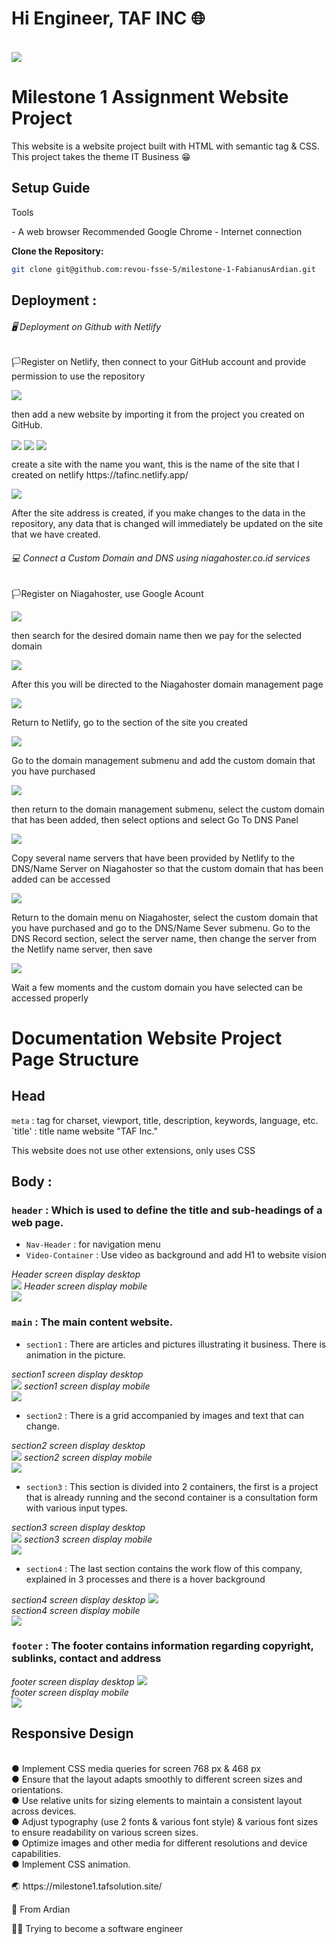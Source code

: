 # Hi Engineer, TAF INC 🌐

<br>
<img align="center" src="Assets/img/world.gif">

# Milestone 1 Assignment Website Project

<p>This website is a website project built with HTML with semantic tag & CSS. This project takes the theme IT Business 😁</p>

## Setup Guide
<p>Tools</p>
- A web browser Recommended Google Chrome
- Internet connection

**Clone the Repository:**

   ```bash
   git clone git@github.com:revou-fsse-5/milestone-1-FabianusArdian.git
   ```

## Deployment :
###### 🖥 Deployment on Github with Netlify
<p>🏳Register on Netlify, then connect to your GitHub account and provide permission to use the repository</p>
<img align="center" src="Assets/img/net1.PNG">
<p> then add a new website by importing it from the project you created on GitHub.</p>
<img align="center" src="Assets/img/net2.JPG">
<img align="center" src="Assets/img/net3.JPG">
<img align="center" src="Assets/img/net4.JPG">
<p> create a site with the name you want, this is the name of the site that I created on netlify https://tafinc.netlify.app/</p>
<img align="center" src="Assets/img/net5.JPG">
<p>After the site address is created, if you make changes to the data in the repository, any data that is changed will immediately be updated on the site that we have created.</p>

###### 💻 Connect a Custom Domain and DNS using niagahoster.co.id services
<p>🏳Register on Niagahoster, use Google Acount</p>
<img align="center" src="Assets/img/niaga1.JPG">
<p>then search for the desired domain name then we pay for the selected domain</p>
<img align="center" src="Assets/img/niaga2.JPG">
<p>After this you will be directed to the Niagahoster domain management page</p>
<img align="center" src="Assets/img/niaga3.JPG">
<p>Return to Netlify, go to the section of the site you created</p>
<img align="center" src="Assets/img/niaga4.JPG">
<p>Go to the domain management submenu and add the custom domain that you have purchased</p>
<img align="center" src="Assets/img/niaga5.JPG">
<p>then return to the domain management submenu, select the custom domain that has been added, then select options and select Go To DNS Panel</p>
<img align="center" src="Assets/img/niaga6.JPG">
<p>Copy several name servers that have been provided by Netlify to the DNS/Name Server on Niagahoster so that the custom domain that has been added can be accessed</p>
<img align="center" src="Assets/img/niaga7.JPG">
<p>Return to the domain menu on Niagahoster, select the custom domain that you have purchased and go to the DNS/Name Sever submenu.
Go to the DNS Record section, select the server name, then change the server from the Netlify name server, then save</p>
<img align="center" src="Assets/img/niaga8.JPG">
<p>Wait a few moments and the custom domain you have selected can be accessed properly</p>

# Documentation Website Project Page Structure

## Head
`meta` : tag for charset, viewport, title, description, keywords, language, etc.
`title' : title name website "TAF Inc."
<p>This website does not use other extensions, only uses CSS</p>

## Body : 
### `header` : Which is used to define the title and sub-headings of a web page.
- `Nav-Header` : for navigation menu 
- `Video-Container` : Use video as background and add H1 to website vision

*Header screen display desktop*
<br>
<img src="Assets\img\1.JPG">
*Header screen display mobile*
<br>
<img src="Assets\img\2.JPG">

### `main` : The main content website.
- `section1` :  There are articles and pictures illustrating it business. There is animation in the picture.

*section1 screen display desktop*
<br>
<img src="Assets\img\3.JPG">
*section1 screen display mobile*
<br>
<img src="Assets\img\4.JPG">
- `section2` : There is a grid accompanied by images and text that can change.

*section2 screen display desktop*
<br>
<img src="Assets\img\5.JPG">
*section2 screen display mobile*
<br>
<img src="Assets\img\6.JPG">

- `section3` : 
This section is divided into 2 containers, the first is a project that is already running and the second container is a consultation form with various input types.

*section3 screen display desktop*
<br>
<img src="Assets\img\7.JPG">
*section3 screen display mobile*
<br>
<img src="Assets\img\8.JPG">

- `section4` : 
The last section contains the work flow of this company, explained in 3 processes and there is a hover background

*section4 screen display desktop*
<img src="Assets\img\9.JPG">
<br>
*section4 screen display mobile*
<br>
<img src="Assets\img\10.JPG">

### `footer` : The footer contains information regarding copyright, sublinks, contact and address

*footer screen display desktop*
<img src="Assets\img\11.JPG">
<br>
*footer screen display mobile*
<br>
<img src="Assets\img\12.JPG">
<br>

## Responsive Design
<br>
● Implement CSS media queries for screen 768 px & 468 px
<br>
● Ensure that the layout adapts smoothly to different screen sizes and orientations.
<br>
● Use relative units for sizing elements to maintain a consistent layout across devices.
<br>
● Adjust typography (use 2 fonts & various font style) & various font sizes to ensure readability on various screen sizes.
<br>
● Optimize images and other media for different resolutions and device capabilities.
<br>
● Implement CSS animation.

<br>
<br>
🌏 https://milestone1.tafsolution.site/
<p>🙌 From Ardian</p>
<p>👨‍💻 Trying to become a software engineer</p>

